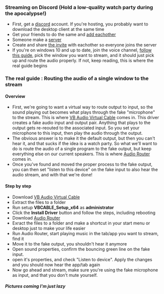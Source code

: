 ### Streaming on Discord (Hold a low-quality watch party during the apocalypse!)

- First, get a [discord](https://discordapp.com/) account. If you're hosting, you probably want to download the desktop client at the same time
- Get your friends to do the same and [add eachother](https://support.discordapp.com/hc/en-us/articles/217674288-Friends-List-101)
- Someone make a [server](https://support.discordapp.com/hc/en-us/articles/204849977-How-do-I-create-a-server-)
- Create and share [the invite](https://support.discordapp.com/hc/en-us/articles/208866998) with eachother so everyone joins the server 
- If you're on windows 10 and up to date, join the voice channel, [follow this guide](https://support.discordapp.com/hc/en-us/articles/360030714312-Stream-your-game-with-Go-Live-), pick the window you want to stream, and it should just pick up and route the audio properly. If not, keep reading, this is where the real guide begins

### The real guide : Routing the audio of a single window to the stream

#### Overview
- First, we're going to want a virtual way to route output to input, so the sound playing out becomes what plays through the fake "microphone" to the stream. This is where [VB Audio Virtual Cable](https://www.vb-audio.com/Cable/index.htm) comes in. This driver creates a fake audio input and output pair. Anything that plays to the output gets re-reouted to the associated input. So you set your microphone to this input, then play the audio through the output.
- The obvious answer is to make it the default output, but then you can't hear it, and that sucks if the idea is a watch party. So what we'll want to do is route the audio of a single program to the fake output, but keep everything else on our current speakers. This is where [Audio Router](https://github.com/audiorouterdev/audio-router) comes in.
- Once you've found and moved the proper process to the fake output, you can then set "listen to this device" on the fake input to also hear the audio stream, and with that we're done!

#### Step by step
- Download [VB Audio Virtual Cable](https://www.vb-audio.com/Cable/index.htm) 
- Extract the files to a folder
- Run setup **VBCABLE_Setup_x64** as **administrator**
- Click the **Install Driver** button and follow the steps, including rebooting
- Download [Audio Router](https://github.com/audiorouterdev/audio-router/releases/tag/v0.10.2)
- Exract the files to a folder and make a shortcut in your start menu or desktop just to make your life easier
- Run Audio Router, start playing music in the tab/app you want to stream, find it
- Move it to the fake output, you shouldn't hear it anymore
- Open sound properties, confirm the bouncing green line on the fake input. 
- open it's properties, and check "Listen to device". Apply the changes and you should now hear the app/tab again
- Now go ahead and stream, make sure you're using the fake microphone as input, and that you don't mute yourself.

#### *Pictures coming I'm just lazy*





<link rel="stylesheet" type="text/css" href="style.css">
